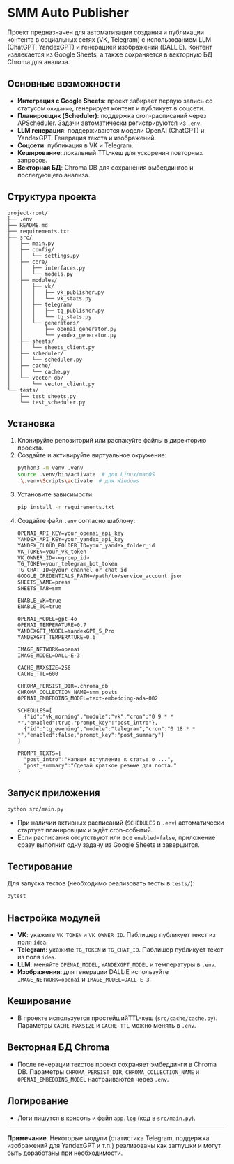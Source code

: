 # SMM Auto Publisher

Проект предназначен для автоматизации создания и публикации контента в социальных сетях (VK, Telegram) с использованием LLM (ChatGPT, YandexGPT) и генерацией изображений (DALL·E). Контент извлекается из Google Sheets, а также сохраняется в векторную БД Chroma для анализа.

## Основные возможности

- **Интеграция с Google Sheets**: проект забирает первую запись со статусом `ожидание`, генерирует контент и публикует в соцсети.
- **Планировщик (Scheduler)**: поддержка cron-расписаний через APScheduler. Задачи автоматически регистрируются из `.env`.
- **LLM генерация**: поддерживаются модели OpenAI (ChatGPT) и YandexGPT. Генерация текста и изображений.
- **Соцсети**: публикация в VK и Telegram.
- **Кеширование**: локальный TTL-кеш для ускорения повторных запросов.
- **Векторная БД**: Chroma DB для сохранения эмбеддингов и последующего анализа.

## Структура проекта

```
project-root/
├── .env
├── README.md
├── requirements.txt
├── src/
│   ├── main.py
│   ├── config/
│   │   └── settings.py
│   ├── core/
│   │   ├── interfaces.py
│   │   └── models.py
│   ├── modules/
│   │   ├── vk/
│   │   │   ├── vk_publisher.py
│   │   │   └── vk_stats.py
│   │   ├── telegram/
│   │   │   ├── tg_publisher.py
│   │   │   └── tg_stats.py
│   │   └── generators/
│   │       ├── openai_generator.py
│   │       └── yandex_generator.py
│   ├── sheets/
│   │   └── sheets_client.py
│   ├── scheduler/
│   │   └── scheduler.py
│   ├── cache/
│   │   └── cache.py
│   └── vector_db/
│       └── vector_client.py
└── tests/
    ├── test_sheets.py
    └── test_scheduler.py
```

## Установка

1. Клонируйте репозиторий или распакуйте файлы в директорию проекта.
2. Создайте и активируйте виртуальное окружение:
   ```bash
   python3 -m venv .venv
   source .venv/bin/activate  # для Linux/macOS
   .\.venv\Scripts\activate  # для Windows
   ```
3. Установите зависимости:
   ```bash
   pip install -r requirements.txt
   ```
4. Создайте файл `.env` согласно шаблону:
   ```dotenv
   OPENAI_API_KEY=your_openai_api_key
   YANDEX_API_KEY=your_yandex_api_key
   YANDEX_CLOUD_FOLDER_ID=your_yandex_folder_id
   VK_TOKEN=your_vk_token
   VK_OWNER_ID=-<group_id>
   TG_TOKEN=your_telegram_bot_token
   TG_CHAT_ID=@your_channel_or_chat_id
   GOOGLE_CREDENTIALS_PATH=/path/to/service_account.json
   SHEETS_NAME=press
   SHEETS_TAB=smm

   ENABLE_VK=true
   ENABLE_TG=true

   OPENAI_MODEL=gpt-4o
   OPENAI_TEMPERATURE=0.7
   YANDEXGPT_MODEL=YandexGPT_5_Pro
   YANDEXGPT_TEMPERATURE=0.6

   IMAGE_NETWORK=openai
   IMAGE_MODEL=DALL-E-3

   CACHE_MAXSIZE=256
   CACHE_TTL=600

   CHROMA_PERSIST_DIR=.chroma_db
   CHROMA_COLLECTION_NAME=smm_posts
   OPENAI_EMBEDDING_MODEL=text-embedding-ada-002

   SCHEDULES=[
     {"id":"vk_morning","module":"vk","cron":"0 9 * * *","enabled":true,"prompt_key":"post_intro"},
     {"id":"tg_evening","module":"telegram","cron":"0 18 * * *","enabled":false,"prompt_key":"post_summary"}
   ]

   PROMPT_TEXTS={
     "post_intro":"Напиши вступление к статье о ...",
     "post_summary":"Сделай краткое резюме для поста."
   }
   ```

## Запуск приложения

```bash
python src/main.py
```

- При наличии активных расписаний (`SCHEDULES` в `.env`) автоматически стартует планировщик и ждёт cron-событий.
- Если расписания отсутствуют или все `enabled=false`, приложение сразу выполнит одну задачу из Google Sheets и завершится.

## Тестирование

Для запуска тестов (необходимо реализовать тесты в `tests/`):
```bash
pytest
```

## Настройка модулей

- **VK**: укажите `VK_TOKEN` и `VK_OWNER_ID`. Паблишер публикует текст из поля `idea`.
- **Telegram**: укажите `TG_TOKEN` и `TG_CHAT_ID`. Паблишер публикует текст из поля `idea`.
- **LLM**: меняйте `OPENAI_MODEL`, `YANDEXGPT_MODEL` и температуры в `.env`.
- **Изображения**: для генерации DALL·E используйте `IMAGE_NETWORK=openai` и `IMAGE_MODEL=DALL-E-3`.

## Кеширование

- В проекте используется простейшийTTL-кеш (`src/cache/cache.py`). Параметры `CACHE_MAXSIZE` и `CACHE_TTL` можно менять в `.env`.

## Векторная БД Chroma

- После генерации текстов проект сохраняет эмбеддинги в Chroma DB. Параметры `CHROMA_PERSIST_DIR`, `CHROMA_COLLECTION_NAME` и `OPENAI_EMBEDDING_MODEL` настраиваются через `.env`.

## Логирование

- Логи пишутся в консоль и файл `app.log` (код в `src/main.py`).

---

**Примечание**. Некоторые модули (статистика Telegram, поддержка изображений для YandexGPT и т.п.) реализованы как заглушки и могут быть доработаны при необходимости.
